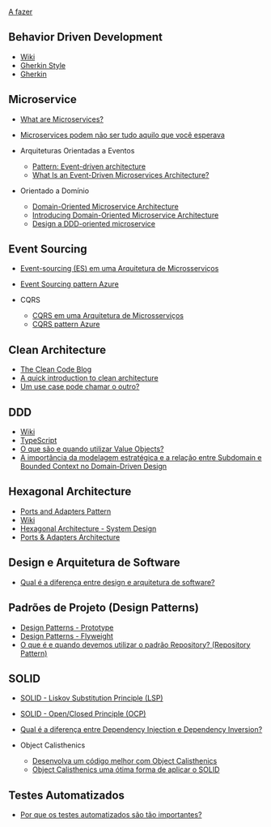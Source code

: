 [A fazer](https://chatgpt.com/share/67976f00-31d4-8008-bb39-8ffe83eeb10d)

## Behavior Driven Development

- [Wiki](https://pt.wikipedia.org/wiki/Behavior_Driven_Development)
- [Gherkin Style](https://pm3.com.br/glossario/gherkin-style/)
- [Gherkin](https://cucumber.io/docs/gherkin/)

## Microservice

- [What are Microservices?](https://www.geeksforgeeks.org/microservices/)
- [Microservices podem não ser tudo aquilo que você esperava](https://www.branas.io/blog/microservices-podem-nao-ser-tudo-aquilo-que-voce-esperava.html)

- Arquiteturas Orientadas a Eventos
  - [Pattern: Event-driven architecture](https://microservices.io/patterns/data/event-driven-architecture.html)
  - [What Is an Event-Driven Microservices Architecture?](https://www.akamai.com/blog/edge/what-is-an-event-driven-microservices-architecture)
- Orientado a Domínio
  - [Domain-Oriented Microservice Architecture](https://www.geeksforgeeks.org/domain-oriented-microservice-architecture/)
  - [Introducing Domain-Oriented Microservice Architecture](https://www.uber.com/en-BR/blog/microservice-architecture/)
  - [Design a DDD-oriented microservice](https://learn.microsoft.com/en-us/dotnet/architecture/microservices/microservice-ddd-cqrs-patterns/ddd-oriented-microservice)



## Event Sourcing

- [Event-sourcing (ES) em uma Arquitetura de Microsserviços](https://medium.com/@marcelomg21/event-sourcing-es-em-uma-arquitetura-de-microsserviços-852f6ce04595)
- [Event Sourcing pattern Azure](https://learn.microsoft.com/en-us/azure/architecture/patterns/event-sourcing)

- CQRS
  - [CQRS em uma Arquitetura de Microsserviços](https://medium.com/@marcelomg21/cqrs-command-query-responsibility-segregation-em-uma-arquitetura-de-micro-serviços-71dcb687a8a9)
  - [CQRS pattern Azure](https://learn.microsoft.com/pt-br/azure/architecture/patterns/cqrs)

## Clean Architecture

- [The Clean Code Blog](https://blog.cleancoder.com/uncle-bob/2012/08/13/the-clean-architecture.html)
- [A quick introduction to clean architecture](https://www.freecodecamp.org/news/a-quick-introduction-to-clean-architecture-990c014448d2/)
- [Um use case pode chamar o outro?](https://www.branas.io/blog/um-use-case-pode-chamar-o-outro.html)

## DDD

- [Wiki](https://en.wikipedia.org/wiki/Domain-driven_design#)
- [TypeScript](https://khalilstemmler.com/articles/categories/domain-driven-design/)
- [O que são e quando utilizar Value Objects?](https://www.branas.io/blog/o-que-sao-e-quando-utilizar-value-objects.html)
- [A importância da modelagem estratégica e a relação entre Subdomain e Bounded Context no Domain-Driven Design](https://www.branas.io/blog.html/a-importancia-da-modelagem-estrategica-e-a-relacao-entre-subdomain-e-bounded-context-no-domain-driven-design)

## Hexagonal Architecture

- [Ports and Adapters Pattern](https://jmgarridopaz.github.io/content/hexagonalarchitecture.html)
- [Wiki](https://en.wikipedia.org/wiki/Hexagonal_architecture_(software))
- [Hexagonal Architecture - System Design](https://www.geeksforgeeks.org/hexagonal-architecture-system-design/)
- [Ports & Adapters Architecture](https://medium.com/the-software-architecture-chronicles/ports-adapters-architecture-d19f2d476eca)

## Design e Arquitetura de Software

- [Qual é a diferença entre design e arquitetura de software?](https://www.branas.io/blog/qual-e-a-diferenca-entre-design-e-arquitetura-de-software.html)

## Padrões de Projeto (Design Patterns)

- [Design Patterns - Prototype](https://www.branas.io/blog/design-patterns-prototype.html)
- [Design Patterns - Flyweight](https://www.branas.io/blog/design-patterns-flyweight.html)
- [O que é e quando devemos utilizar o padrão Repository? (Repository Pattern)](https://www.branas.io/blog/o-que-e-e-quando-devemos-utilizar-o-padrao-repository.html)

## SOLID

- [SOLID - Liskov Substitution Principle (LSP)](https://www.branas.io/blog/solid-liskov-substitution-principle-lsp.html)
- [SOLID - Open/Closed Principle (OCP)](https://www.branas.io/blog/solid-open-closed-principle-ocp.html)
- [Qual é a diferença entre Dependency Injection e Dependency Inversion?](https://www.branas.io/blog/qual-e-a-diferenca-entre-dependency-injection-e-dependency-inversion.html)

- Object Calisthenics
    - [Desenvolva um código melhor com Object Calisthenics](https://medium.com/@rafaelcruz_48213/desenvolva-um-código-melhor-com-object-calisthenics-d5364767a9ba)
    - [Object Calisthenics uma ótima forma de aplicar o SOLID](https://www.dio.me/articles/object-calisthenics-uma-otima-forma-de-aplicar-o-solid)

## Testes Automatizados

- [Por que os testes automatizados são tão importantes?](https://www.branas.io/blog/por-que-os-testes-automatizados-sao-tao-importantes.html)

